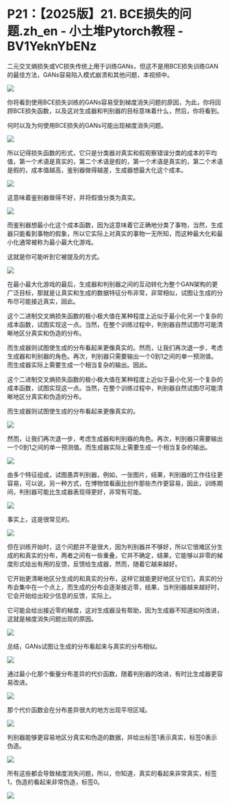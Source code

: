 # P21：【2025版】21. BCE损失的问题.zh_en - 小土堆Pytorch教程 - BV1YeknYbENz

二元交叉熵损失或VC损失传统上用于训练GANs，但这不是用BCE损失训练GAN的最佳方法，GANs容易陷入模式崩溃和其他问题，本视频中。



![](img/cd0f0fcb66c72375a9429285530fc72b_1.png)

你将看到使用BCE损失训练的GANs容易受到梯度消失问题的原因，为此，你将回顾BCE损失函数，以及这对生成器和判别器的目标意味着什么，然后，你将看到。

何时以及为何使用BCE损失的GANs可能出现梯度消失问题。

![](img/cd0f0fcb66c72375a9429285530fc72b_3.png)

所以记得损失函数的形式，它只是分类器对真实和假观察错误分类的成本的平均值，第一个术语是真实的，第二个术语是假的，第一个术语是真实的，第二个术语是假的，成本值越高，鉴别器做得越差，生成器想最大化这个成本。



![](img/cd0f0fcb66c72375a9429285530fc72b_5.png)

这意味着鉴别器做得不好，并将假值分类为真实。

![](img/cd0f0fcb66c72375a9429285530fc72b_7.png)

而鉴别器想最小化这个成本函数，因为这意味着它正确地分类了事物，当然，生成器只能看到事物的假象，所以它实际上对真实的事物一无所知，而这种最大化和最小化通常被称为最小最大化游戏。

这就是你可能听到它被提及的方式。

![](img/cd0f0fcb66c72375a9429285530fc72b_9.png)

在最小最大化游戏的最后，生成器和判别器之间的互动转化为整个GAN架构的更广泛目标，那就是让真实和生成的数据特征分布非常，非常相似，试图让生成的分布尽可能接近真实，因此。

这个二进制交叉熵损失函数的极小极大值在某种程度上近似于最小化另一个复杂的成本函数，试图实现这一点。当然，在整个训练过程中，判别器自然试图尽可能清晰地区分真实和伪造的分布。

而生成器则试图使生成的分布看起来更像真实的。然而，让我们再次退一步，考虑生成器和判别器的角色。再次，判别器只需要输出一个0到1之间的单一预测值。而生成器实际上需要生成一个相当复杂的输出。因此。

这个二进制交叉熵损失函数的极小极大值在某种程度上近似于最小化另一个复杂的成本函数，试图实现这一点。当然，在整个训练过程中，判别器自然试图尽可能清晰地区分真实和伪造的分布。

而生成器则试图使生成的分布看起来更像真实的。

![](img/cd0f0fcb66c72375a9429285530fc72b_11.png)

然而，让我们再次退一步，考虑生成器和判别器的角色。再次，判别器只需要输出一个0到1之间的单一预测值。而生成器实际上需要生成一个相当复杂的输出。



![](img/cd0f0fcb66c72375a9429285530fc72b_13.png)

由多个特征组成，试图愚弄判别器，例如，一张图片，结果，判别器的工作往往更容易，可以说，另一种方式，在博物馆看画比创作那些杰作更容易，因此，训练期间，判别器可能比生成器表现得更好，非常有可能。



![](img/cd0f0fcb66c72375a9429285530fc72b_15.png)

事实上，这是很常见的。

![](img/cd0f0fcb66c72375a9429285530fc72b_17.png)

但在训练开始时，这个问题并不是很大，因为判别器并不够好，所以它很难区分生成的和真实的分布，两者之间有一些重叠，它并不确定，结果，它能够以非零的梯度形式给出有用的反馈，反馈给生成器，然而，随着它越来越好。

它开始更清晰地区分生成的和真实的分布，这样它就能更好地区分它们，真实的分布会集中在一个点上，而生成的分布会逐渐接近零，结果，当判别器越来越好时，它会开始给出较少信息的反馈，实际上。

它可能会给出接近零的梯度，这对生成器没有帮助，因为生成器不知道如何改进，这就是梯度消失问题出现的原因。



![](img/cd0f0fcb66c72375a9429285530fc72b_19.png)

总结，GANs试图让生成的分布看起来与真实的分布相似。

![](img/cd0f0fcb66c72375a9429285530fc72b_21.png)

通过最小化那个衡量分布差异的代价函数，随着判别器的改进，有时比生成器更容易改进。

![](img/cd0f0fcb66c72375a9429285530fc72b_23.png)

那个代价函数会在分布差异很大的地方出现平坦区域。

![](img/cd0f0fcb66c72375a9429285530fc72b_25.png)

判别器能够更容易地区分真实和伪造的数据，并给出标签1表示真实，标签0表示伪造。

![](img/cd0f0fcb66c72375a9429285530fc72b_27.png)

所有这些都会导致梯度消失问题，所以，你知道，真实的看起来非常真实，标签1，伪造的看起来非常伪造，标签0。



![](img/cd0f0fcb66c72375a9429285530fc72b_29.png)